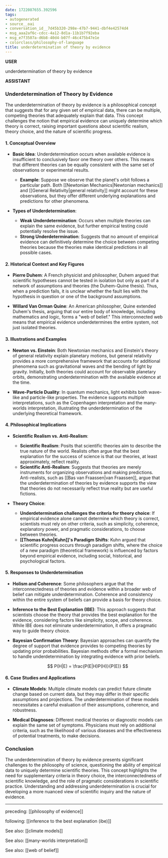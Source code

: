 ```yaml
---
date: 1722087655.392596
tags:
- autogenerated
- source__oai
- conversation_id__7d45b320-298e-47b7-9441-dbf4e42574d4
- msg_aaa2af6c-cdcc-4a12-8d1a-11b1b7f92eba
- msg_e7f3507a-d6b8-40d4-b07f-46c475b47e1e
- colorclass/philosophy-of-language
title: underdetermination of theory by evidence
---
```


**USER**

underdetermination of theory by evidence


**ASSISTANT**

### Underdetermination of Theory by Evidence

The underdetermination of theory by evidence is a philosophical concept that suggests that for any given set of empirical data, there can be multiple, competing theories that adequately explain that data. This concept challenges the notion that empirical evidence can uniquely determine which theory is correct, raising important questions about scientific realism, theory choice, and the nature of scientific progress.

#### 1. **Conceptual Overview**

- **Basic Idea**: Underdetermination occurs when available evidence is insufficient to conclusively favor one theory over others. This means that different theories can be equally consistent with the same set of observations or experimental results.

  - **Example**: Suppose we observe that the planet's orbit follows a particular path. Both [[Newtonian Mechanics|Newtonian mechanics]] and [[General Relativity|general relativity]] might account for these observations, but they offer different underlying explanations and predictions for other phenomena.

- **Types of Underdetermination**:
  - **Weak Underdetermination**: Occurs when multiple theories can explain the same evidence, but further empirical testing could potentially resolve the issue.
  - **Strong Underdetermination**: Suggests that no amount of empirical evidence can definitively determine the choice between competing theories because the theories make identical predictions in all possible cases.

#### 2. **Historical Context and Key Figures**

- **Pierre Duhem**: A French physicist and philosopher, Duhem argued that scientific hypotheses cannot be tested in isolation but only as part of a network of assumptions and theories (the Duhem-Quine thesis). Thus, when a prediction fails, it is unclear whether the fault lies with the hypothesis in question or one of the background assumptions.

- **Willard Van Orman Quine**: An American philosopher, Quine extended Duhem's thesis, arguing that our entire body of knowledge, including mathematics and logic, forms a "web of belief." This interconnected web means that empirical evidence underdetermines the entire system, not just isolated theories.

#### 3. **Illustrations and Examples**

- **Newton vs. Einstein**: Both Newtonian mechanics and Einstein's theory of general relativity explain planetary motions, but general relativity provides a more comprehensive framework that accounts for additional phenomena such as gravitational waves and the bending of light by gravity. Initially, both theories could account for observable planetary orbits, demonstrating underdetermination with the available evidence at the time.

- **Wave-Particle Duality**: In quantum mechanics, light exhibits both wave-like and particle-like properties. The evidence supports multiple interpretations, such as the Copenhagen interpretation and the many-worlds interpretation, illustrating the underdetermination of the underlying theoretical framework.

#### 4. **Philosophical Implications**

- **Scientific Realism vs. Anti-Realism**:
  - **Scientific Realism**: Posits that scientific theories aim to describe the true nature of the world. Realists often argue that the best explanation for the success of science is that our theories, at least approximately, reflect reality.
  - **Scientific Anti-Realism**: Suggests that theories are merely instruments for organizing observations and making predictions. Anti-realists, such as [[Bas van Fraassen|van Fraassen]], argue that the underdetermination of theories by evidence supports the view that theories do not necessarily reflect true reality but are useful fictions.

- **Theory Choice**:
  - **Underdetermination challenges the criteria for theory choice**: If empirical evidence alone cannot determine which theory is correct, scientists must rely on other criteria, such as simplicity, coherence, explanatory power, and pragmatic considerations, to choose between theories.
  - **[[Thomas Kuhn|Kuhn]]'s Paradigm Shifts**: Kuhn argued that scientific progress occurs through paradigm shifts, where the choice of a new paradigm (theoretical framework) is influenced by factors beyond empirical evidence, including social, historical, and psychological factors.

#### 5. **Responses to Underdetermination**

- **Holism and Coherence**: Some philosophers argue that the interconnectedness of theories and evidence within a broader web of belief can mitigate underdetermination. Coherence and consistency within the entire system of beliefs can provide a basis for theory choice.

- **Inference to the Best Explanation (IBE)**: This approach suggests that scientists choose the theory that provides the best explanation for the evidence, considering factors like simplicity, scope, and coherence. While IBE does not eliminate underdetermination, it offers a pragmatic way to guide theory choice.

- **Bayesian Confirmation Theory**: Bayesian approaches can quantify the degree of support that evidence provides to competing theories by updating prior probabilities. Bayesian methods offer a formal mechanism to handle underdetermination by integrating evidence with prior beliefs.

  $$ P(H|E) = \frac{P(E|H)P(H)}{P(E)} $$

#### 6. **Case Studies and Applications**

- **Climate Models**: Multiple climate models can predict future climate change based on current data, but they may differ in their specific assumptions and projections. The underdetermination of these models necessitates a careful evaluation of their assumptions, coherence, and robustness.

- **Medical Diagnoses**: Different medical theories or diagnostic models can explain the same set of symptoms. Physicians must rely on additional criteria, such as the likelihood of various diseases and the effectiveness of potential treatments, to make decisions.

### Conclusion

The underdetermination of theory by evidence presents significant challenges to the philosophy of science, questioning the ability of empirical data to uniquely determine scientific theories. This concept highlights the need for supplementary criteria in theory choice, the interconnectedness of scientific knowledge, and the role of pragmatic considerations in scientific practice. Understanding and addressing underdetermination is crucial for developing a more nuanced view of scientific inquiry and the nature of evidence.


---

preceding: [[philosophy of evidence]]  


following: [[inference to the best explanation (ibe)]]

See also: [[climate models]]


See also: [[many-worlds interpretation]]


See also: [[web of belief]]